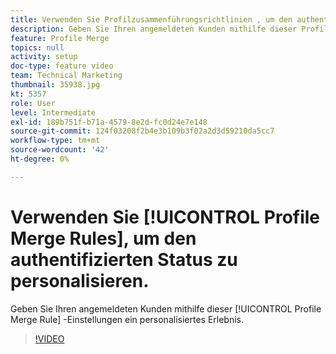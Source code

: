 ```yaml
---
title: Verwenden Sie Profilzusammenführungsrichtlinien , um den authentifizierten Status zu personalisieren.
description: Geben Sie Ihren angemeldeten Kunden mithilfe dieser Profilzusammenführungsregeleinstellungen ein personalisiertes Erlebnis.
feature: Profile Merge
topics: null
activity: setup
doc-type: feature video
team: Technical Marketing
thumbnail: 35938.jpg
kt: 5357
role: User
level: Intermediate
exl-id: 189b751f-b71a-4579-8e2d-fc0d24e7e148
source-git-commit: 124f03208f2b4e3b109b3f02a2d3d59210da5cc7
workflow-type: tm+mt
source-wordcount: '42'
ht-degree: 0%

---
```


# Verwenden Sie [!UICONTROL Profile Merge Rules], um den authentifizierten Status zu personalisieren.

Geben Sie Ihren angemeldeten Kunden mithilfe dieser [!UICONTROL Profile Merge Rule] -Einstellungen ein personalisiertes Erlebnis.

>[!VIDEO](https://video.tv.adobe.com/v/35938/?quality=12&learn=on)
